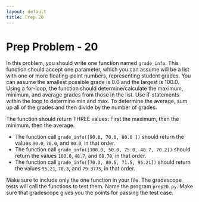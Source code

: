 ```yaml
---
layout: default
title: Prep 20
---
```


# Prep Problem - 20


In this problem, you should write one function named `grade_info`.
This function should accept one parameter, which you can assume will be a list with one or more floating-point numbers, representing student grades.
You can assume the smallest possible grade is 0.0 and the largest is 100.0.
Using a for-loop, the function should determine/calculate the maximum, minimum, and average grades from those in the list.
Use if-statements within the loop to determine min and max.
To determine the average, sum up all of the grades and then divide by the number of grades.

The function should return THREE values: First the maximum, then the minimum, then the average.

* The function call `grade_info([90.0, 70.0, 80.0 ])` should return the values `90.0`, `70.0`, and `80.0`, in that order.
* The function call `grade_info([100.0, 50.0, 75.0, 48.7, 70.2])` should return the values `100.0`, `48.7`, and `68.78`, in that order.
* The function call `grade_info([70.3, 80.5, 71.5, 95.21])` should return the values `95.21`, `70.3`, and `79.3775`, in that order.

Make sure to include only the one function in your file.
The gradescope tests will call the functions to test them.
Name the program `prep20.py`.
Make sure that gradescope gives you the points for passing the test case.

